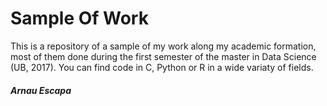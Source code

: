 # Sample Of Work
This is a repository of a sample of my work along my academic formation, most of them done during the first semester of the master in Data Science (UB, 2017). You can find code in C, Python or R in a wide  variaty of fields.



##### Arnau Escapa 
